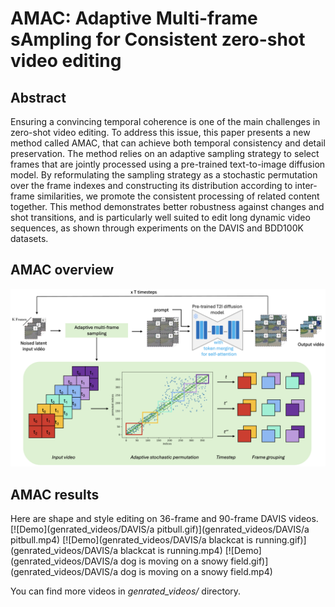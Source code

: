 # AMAC: Adaptive Multi-frame sAmpling for Consistent zero-shot video editing

## Abstract
Ensuring a convincing temporal coherence is one of the main challenges in zero-shot video editing. To address this issue, this paper presents a new method called AMAC, that can achieve both temporal consistency and detail preservation. The method relies on an adaptive sampling strategy to select frames that are jointly processed using a pre-trained text-to-image diffusion model. By reformulating the sampling strategy as a stochastic permutation over the frame indexes and constructing its distribution according to inter-frame similarities, we promote the consistent processing of related content together. This method demonstrates better robustness against changes and shot transitions, and is particularly well suited to edit long dynamic video sequences, as shown through experiments on the DAVIS and BDD100K datasets.

## AMAC overview
[![PDF Thumbnail](fig/AMAC-overview.png)](fig/AMAC-overview.pdf)

## AMAC results
Here are shape and style editing on 36-frame and 90-frame DAVIS videos.
[![Demo](genrated_videos/DAVIS/a pitbull.gif)](genrated_videos/DAVIS/a pitbull.mp4)
[![Demo](genrated_videos/DAVIS/a blackcat is running.gif)](genrated_videos/DAVIS/a blackcat is running.mp4)
[![Demo](genrated_videos/DAVIS/a dog is moving on a snowy field.gif)](genrated_videos/DAVIS/a dog is moving on a snowy field.mp4)

You can find more videos in *genrated_videos/* directory.
